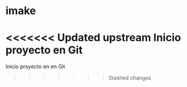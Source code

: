 # imake
<<<<<<< Updated upstream
Inicio proyecto en Git
=======
Inicio proyecto en en Git
>>>>>>> Stashed changes
